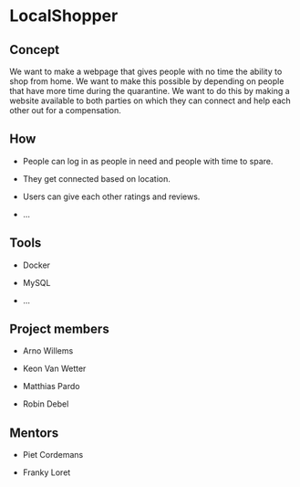 # LocalShopper

## Concept

We want to make a webpage that gives people with no time the ability to shop from home. We want to make this possible by depending on people that have more time during the quarantine. We want to do this by making a website available to both parties on which they can connect and help each other out for a compensation.

## How

* People can log in as people in need and people with time to spare.

* They get connected based on location.

* Users can give each other ratings and reviews.

* ...

## Tools

* Docker

* MySQL

* ...

## Project members

* Arno Willems

* Keon Van Wetter

* Matthias Pardo

* Robin Debel

## Mentors

* Piet Cordemans

* Franky Loret
